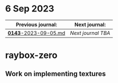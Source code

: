 # 6 Sep 2023

| Previous journal: | Next journal: |
|-|-|
| [**0143**-2023-09-05.md](./0143-2023-09-05.md) | *Next journal TBA* |

# raybox-zero

## Work on implementing textures

